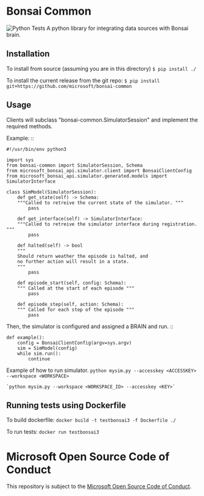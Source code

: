 # Bonsai Common
![Python Tests](https://github.com/microsoft/bonsai-common/workflows/Python%20Tests/badge.svg?branch=main)
A python library for integrating data sources with Bonsai brain.

## Installation

To install from source (assuming you are in this directory)
`$ pip install ./`

To install the current release from the git repo:
`$ pip install git+https://github.com/microsoft/bonsai-common`

## Usage

Clients will subclass "bonsai-common.SimulatorSession" and implement the required methods.

Example:
::

    #!/usr/bin/env python3

    import sys
    from bonsai-common import SimulatorSession, Schema
    from microsoft_bonsai_api.simulator.client import BonsaiClientConfig
    from microsoft_bonsai_api.simulator.generated.models import SimulatorInterface

    class SimModel(SimulatorSession):
        def get_state(self) -> Schema:
        """Called to retreive the current state of the simulator. """
            pass

        def get_interface(self) -> SimulatorInterface:
        """Called to retreive the simulator interface during registration. """
            pass

        def halted(self) -> bool
        """
        Should return weather the episode is halted, and
        no further action will result in a state.
        """
            pass

        def episode_start(self, config: Schema):
        """ Called at the start of each episode """
            pass

        def episode_step(self, action: Schema):
        """ Called for each step of the episode """
            pass

Then, the simulator is configured and assigned a BRAIN and run.
::

    def example():
        config = BonsaiClientConfig(argv=sys.argv)
        sim = SimModel(config)
        while sim.run():
            continue

Example of how to run simulator.
`python mysim.py --accesskey <ACCESSKEY> --workspace <WORKSPACE>`

    `python mysim.py --workspace <WORKSPACE_ID> --accesskey <KEY>`

## Running tests using Dockerfile

To build dockerfile:
`docker build -t testbonsai3 -f Dockerfile ./`

To run tests:
`docker run testbonsai3`

# Microsoft Open Source Code of Conduct

This repository is subject to the [Microsoft Open Source Code of Conduct](https://opensource.microsoft.com/codeofconduct).




